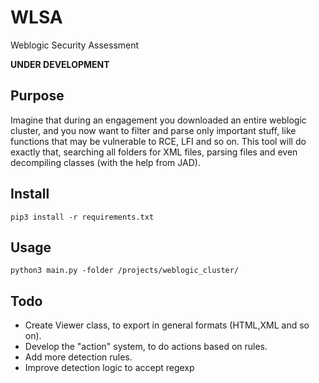 # WLSA
Weblogic Security Assessment

**UNDER DEVELOPMENT**

## Purpose

Imagine that during an engagement you downloaded an entire weblogic cluster, and you now want to filter and parse only important stuff, like functions that may be vulnerable to RCE, LFI and so on. This tool will do exactly that, searching all folders for XML files, parsing files and even decompiling classes (with the help from JAD). 

## Install

```
pip3 install -r requirements.txt
```

## Usage

```
python3 main.py -folder /projects/weblogic_cluster/
```

## Todo

* Create Viewer class, to export in general formats (HTML,XML and so on).
* Develop the "action" system, to do actions based on rules.
* Add more detection rules.
* Improve detection logic to accept regexp


